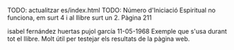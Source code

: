TODO: actualitzar es/index.html
TODO: Número d'Iniciació Espiritual no funciona, em surt 4 i al llibre surt un 2. Pàgina 211



isabel fernández huertas pujol garcía 
11-05-1968
Exemple que s'usa durant tot el llibre.
Molt útil per testejar els resultats de la pàgina web.
